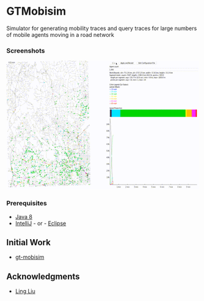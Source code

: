 # GTMobisim


Simulator for generating mobility traces and query traces for large numbers of mobile agents moving in a road network

### Screenshots
![Alt text](screenshot/video.gif)
### Prerequisites
* [Java 8](http://www.oracle.com/technetwork/java/javase/downloads/jdk8-downloads-2133151.html)
* [IntelliJ](https://www.jetbrains.com/idea/) - or - [Eclipse](http://www.eclipse.org/downloads/eclipse-packages/)

## Initial Work

* [gt-mobisim](https://code.google.com/archive/p/gt-mobisim/)

## Acknowledgments
* [Ling Liu](https://www.cc.gatech.edu/~lingliu)
